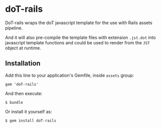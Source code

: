 doT-rails
=========

DoT-rails wraps the doT javascript template for the use with Rails assets pipeline.

And it will also pre-compile the template files with extension `.jst.dot` into
javascript template functions and could be used to render from the `JST` object at runtime.


## Installation

Add this line to your application's Gemfile, inside `assets` group:

    gem 'doT-rails'

And then execute:

    $ bundle

Or install it yourself as:

    $ gem install doT-rails


